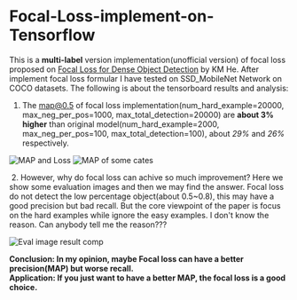 # Focal-Loss-implement-on-Tensorflow
  This is a **multi-label** version implementation(unofficial version) of focal loss proposed on <a href ="https://arxiv.org/abs/1708.02002">Focal Loss for Dense Object Detection</a> by KM He.
  After implement focal loss formular I have tested on SSD_MobileNet Network on COCO datasets. The following is about the tensorboard results and analysis:
  1. The map@0.5 of focal loss implementation(num_hard_example=20000, max_neg_per_pos=1000, max_total_detection=20000) are **about 3% higher** than original model(num_hard_example=2000, max_neg_per_pos=100, max_total_detection=100), about *29%* and *26%* respectively.
  
  ![MAP and Loss](https://github.com/ailias/Focal-Loss-implement-on-Tensorflow/blob/master/map_res.png)
  ![MAP of some cates](https://github.com/ailias/Focal-Loss-implement-on-Tensorflow/blob/master/map_some.png)
  
  2. However, why do focal loss can achive so much improvement?  Here we show some evaluation images and then we may find the answer. Focal loss do not detect the low percentage object(about 0.5~0.8), this may have a good precision but bad recall. But the core viewpoint of the paper is focus on the hard examples while ignore the easy examples. I don't know the reason. Can anybody tell me the reason???
  
  ![Eval image result comp](https://github.com/ailias/Focal-Loss-implement-on-Tensorflow/blob/master/img_res.png)
  
**Conclusion: In my opinion, maybe Focal loss can have a better precision(MAP) but worse recall.**   
**Application: If you just want to have a better MAP, the focal loss is a good choice.**
